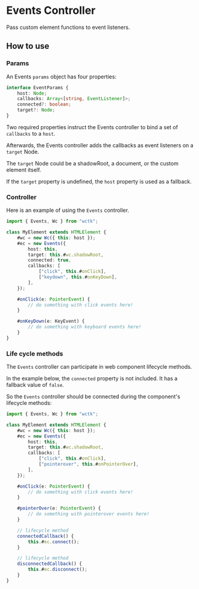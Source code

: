 # Events Controller

Pass custom element functions to event listeners.

## How to use

### Params

An Events `params` object has four properties:

```ts
interface EventParams {
	host: Node;
	callbacks: Array<[string, EventListener]>;
	connected?: boolean;
	target?: Node;
}
```

Two required properties instruct the Events controller to bind a set of `callbacks` to a `host`.

Afterwards, the Events controller adds the callbacks as event listeners on a `target` Node.

The `target` Node could be a shadowRoot, a document, or the custom element itself.

If the `target` property is undefined, the `host` property is used as a fallback.

### Controller

Here is an example of using the `Events` controller.

```ts
import { Events, Wc } from "wctk";

class MyElement extends HTMLElement {
	#wc = new Wc({ this: host });
	#ec = new Events({
		host: this,
		target: this.#wc.shadowRoot,
		connected: true,
		callbacks: [
			["click", this.#onClick],
			["keydown", this.#onKeyDown],
		],
	});

	#onClick(e: PointerEvent) {
		// do something with click events here!
	}

	#onKeyDown(e: KeyEvent) {
		// do something with keyboard events here!
	}
}
```

### Life cycle methods

The `Events` controller can participate in web component lifecycle methods.

In the example below, the `connected` property is not included. It has a fallback value of `false`.

So the `Events` controller should be connected during the component's lifecycle methods:

```ts
import { Events, Wc } from "wctk";

class MyElement extends HTMLElement {
	#wc = new Wc({ this: host });
	#ec = new Events({
		host: this,
		target: this.#wc.shadowRoot,
		callbacks: [
			["click", this.#onClick],
			["pointerover", this.#onPointerOver],
		],
	});

	#onClick(e: PointerEvent) {
		// do something with click events here!
	}

	#pointerOver(e: PointerEvent) {
		// do something with pointerover events here!
	}

	// lifecycle method
	connectedCallback() {
		this.#ec.connect();
	}

	// lifecycle method
	disconnectedCallback() {
		this.#ec.disconnect();
	}
}
```
